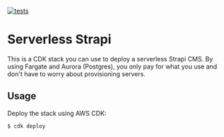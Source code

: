 [![tests](https://github.com/joekendal/serverless-strapi/actions/workflows/tests.yml/badge.svg?branch=main)](https://github.com/joekendal/serverless-strapi/actions/workflows/tests.yml)

# Serverless Strapi

This is a CDK stack you can use to deploy a serverless Strapi CMS. By using Fargate and Aurora (Postgres), you only pay for what you use and don't have to worry about provisioning servers.

## Usage

Deploy the stack using AWS CDK:

```sh
$ cdk deploy
```
